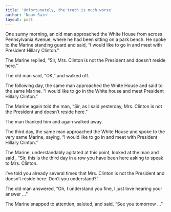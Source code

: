 ```yaml
---
title: 'Unfortunately, the truth is much worse'
author: 'Noam Sain'
layout: post
---
```


One sunny morning, an old man approached the White House from across Pennsylvania Avenue, where he had been sitting on a park bench. He spoke to the Marine standing guard and said, “I would like to go in and meet with President Hillary Clinton.”

The Marine replied, “Sir, Mrs. Clinton is not the President and doesn’t reside here.”

The old man said, “OK,” and walked off.

The following day, the same man approached the White House and said to the same Marine. “I would like to go in the White house and meet President Hillary Clinton.”

The Marine again told the man, “Sir, as I said yesterday, Mrs. Clinton is not the President and doesn’t reside here.”

The man thanked him and again walked away.

The third day, the same man approached the White House and spoke to the very same Marine, saying, “I would like to go in and meet with President Hillary Clinton.”

The Marine, understandably agitated at this point, looked at the man and said , “Sir, this is the third day in a row you have been here asking to speak to Mrs. Clinton.

I’ve told you already several times that Mrs. Clinton is not the President and doesn’t reside here. Don’t you understand?”

The old man answered, “Oh, I understand you fine, I just love hearing your answer …”

The Marine snapped to attention, saluted, and said, “See you tomorrow …”
